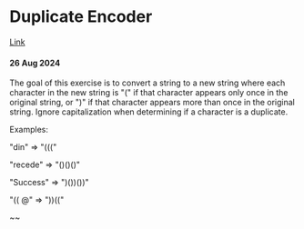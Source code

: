 # Duplicate Encoder
[Link](https://www.codewars.com/kata/54da539698b8a2ad76000228)

#### 26 Aug 2024

The goal of this exercise is to convert a string to a new string where each character in the new string is "(" if that character appears only once in the original string, or ")" if that character appears more than once in the original string. Ignore capitalization when determining if a character is a duplicate.


Examples:

 "din"      =>  "((("

"recede"   =>  "()()()"

"Success"  =>  ")())())"

"(( @"         =>  "))((" 


~~